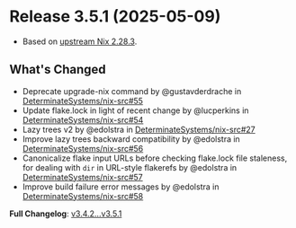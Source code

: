 # Release 3.5.1 (2025-05-09)

* Based on [upstream Nix 2.28.3](../release-notes/rl-2.28.md).

## What's Changed
* Deprecate upgrade-nix command by @gustavderdrache in [DeterminateSystems/nix-src#55](https://github.com/DeterminateSystems/nix-src/pull/55)
* Update flake.lock in light of recent change by @lucperkins in [DeterminateSystems/nix-src#54](https://github.com/DeterminateSystems/nix-src/pull/54)
* Lazy trees v2 by @edolstra in [DeterminateSystems/nix-src#27](https://github.com/DeterminateSystems/nix-src/pull/27)
* Improve lazy trees backward compatibility by @edolstra in [DeterminateSystems/nix-src#56](https://github.com/DeterminateSystems/nix-src/pull/56)
* Canonicalize flake input URLs before checking flake.lock file staleness, for dealing with `dir` in URL-style flakerefs by @edolstra in [DeterminateSystems/nix-src#57](https://github.com/DeterminateSystems/nix-src/pull/57)
* Improve build failure error messages by @edolstra in [DeterminateSystems/nix-src#58](https://github.com/DeterminateSystems/nix-src/pull/58)

**Full Changelog**: [v3.4.2...v3.5.1](https://github.com/DeterminateSystems/nix-src/compare/v3.4.2...v3.5.1)
